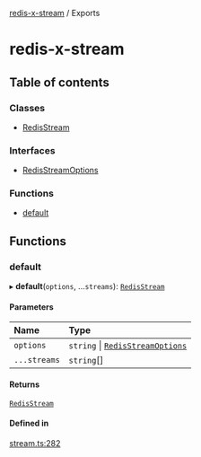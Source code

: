 [redis-x-stream](README.md) / Exports

# redis-x-stream

## Table of contents

### Classes

- [RedisStream](classes/RedisStream.md)

### Interfaces

- [RedisStreamOptions](interfaces/RedisStreamOptions.md)

### Functions

- [default](modules.md#default)

## Functions

### default

▸ **default**(`options`, ...`streams`): [`RedisStream`](classes/RedisStream.md)

#### Parameters

| Name | Type |
| :------ | :------ |
| `options` | `string` \| [`RedisStreamOptions`](interfaces/RedisStreamOptions.md) |
| `...streams` | `string`[] |

#### Returns

[`RedisStream`](classes/RedisStream.md)

#### Defined in

[stream.ts:282](https://github.com/calebboyd/redis-x-stream/blob/db326b7/src/stream.ts#L282)

